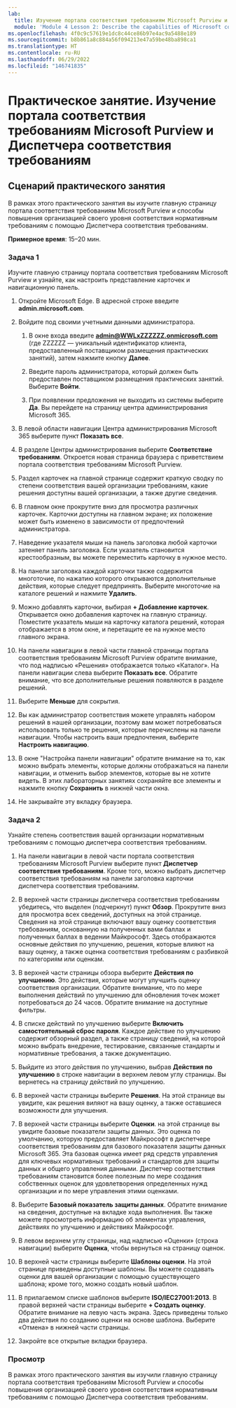 ```yaml
---
lab:
  title: Изучение портала соответствия требованиям Microsoft Purview и Диспетчера соответствия требованиям
  module: 'Module 4 Lesson 2: Describe the capabilities of Microsoft compliance solutions: Describe the compliance management capabilities of Microsoft Purview'
ms.openlocfilehash: 4f0c9c57619e1dc8c44ce86b97e4ac9a5488e189
ms.sourcegitcommit: b8b861a8c884a56f094213e47a59be48ba898ca1
ms.translationtype: HT
ms.contentlocale: ru-RU
ms.lasthandoff: 06/29/2022
ms.locfileid: "146741835"
---
```

# <a name="lab-explore-the-microsoft-purview-compliance-portal--compliance-manager"></a>Практическое занятие. Изучение портала соответствия требованиям Microsoft Purview и Диспетчера соответствия требованиям

## <a name="lab-scenario"></a>Сценарий практического занятия

В рамках этого практического занятия вы изучите главную страницу портала соответствия требованиям Microsoft Purview и способы повышения организацией своего уровня соответствия нормативным требованиям с помощью Диспетчера соответствия требованиям.

**Примерное время**: 15–20 мин.

### <a name="task-1"></a>Задача 1

Изучите главную страницу портала соответствия требованиям Microsoft Purview и узнайте, как настроить представление карточек и навигационную панель.

1. Откройте Microsoft Edge. В адресной строке введите **admin.microsoft.com**.

1. Войдите под своими учетными данными администратора.
    1. В окне входа введите **admin@WWLxZZZZZZ.onmicrosoft.com** (где ZZZZZZ — уникальный идентификатор клиента, предоставленный поставщиком размещения практических занятий), затем нажмите кнопку **Далее**.

    1. Введите пароль администратора, который должен быть предоставлен поставщиком размещения практических занятий. Выберите **Войти**.
    1. При появлении предложения не выходить из системы выберите **Да**. Вы перейдете на страницу центра администрирования Microsoft 365.

1. В левой области навигации Центра администрирования Microsoft 365 выберите пункт **Показать все**.

1. В разделе Центры администрирования выберите **Соответствие требованиям**.  Откроется новая страница браузера с приветствием портала соответствия требованиям Microsoft Purview.  
1. Раздел карточек на главной странице содержит краткую сводку по степени соответствия вашей организации требованиям, какие решения доступны вашей организации, а также другие сведения.
1. В главном окне прокрутите вниз для просмотра различных карточек. Карточки доступны на главном экране; их положение может быть изменено в зависимости от предпочтений администратора.  
1. Наведение указателя мыши на панель заголовка любой карточки затеняет панель заголовка.  Если указатель становится крестообразным, вы можете переместить карточку в нужное место.
1. На панели заголовка каждой карточки также содержится многоточие, по нажатию которого открываются дополнительные действия, которые следует предпринять.  Выберите многоточие на каталоге решений и нажмите **Удалить**.
1. Можно добавлять карточки, выбирая **+ Добавление карточек**.  Открывается окно добавления карточек на главную страницу.  Поместите указатель мыши на карточку каталога решений, которая отображается в этом окне, и перетащите ее на нужное место главного экрана.
1. На панели навигации в левой части главной страницы портала соответствия требованиям Microsoft Purview обратите внимание, что под надписью «Решения» отображается только «Каталог».  На панели навигации слева выберите **Показать все**.  Обратите внимание, что все дополнительные решения появляются в разделе решений.  
1. Выберите **Меньше** для сокрытия.
1. Вы как администратор соответствия можете управлять набором решений в нашей организации, поэтому вам может потребоваться использовать только те решения, которые перечислены на панели навигации. Чтобы настроить ваши предпочтения, выберите **Настроить навигацию**.  
1. В окне "Настройка панели навигации" обратите внимание на то, как можно выбрать элементы, которые должны отображаться на панели навигации, и отменить выбор элементов, которые вы не хотите видеть. В этих лабораторных занятиях сохраняйте все элементы и нажмите кнопку **Сохранить** в нижней части окна.  
1. Не закрывайте эту вкладку браузера.

### <a name="task-2"></a>Задача 2

Узнайте степень соответствия вашей организации нормативным требованиям с помощью диспетчера соответствия требованиям.

1. На панели навигации в левой части портала соответствия требованиям Microsoft Purview выберите пункт **Диспетчер соответствия требованиям**.  Кроме того, можно выбрать диспетчер соответствия требованиям на панели заголовка карточки диспетчера соответствия требованиям.

1. В верхней части страницы диспетчера соответствия требованиям убедитесь, что выделен (подчеркнут) пункт **Обзор**. Прокрутите вниз для просмотра всех сведений, доступных на этой странице.  Сведения на этой странице включают вашу оценку соответствия требованиям, основанную на полученных вами баллах и полученных баллах в ведении Майкрософт.   Здесь отображаются основные действия по улучшению, решения, которые влияют на вашу оценку, а также оценка соответствия требованиям с разбивкой по категориям или оценкам.

1. В верхней части страницы обзора выберите **Действия по улучшению**.  Это действия, которые могут улучшить оценку соответствия организации. Обратите внимание, что по мере выполнения действий по улучшению для обновления точек может потребоваться до 24 часов.  Обратите внимание на доступные фильтры.

1. В списке действий по улучшению выберите **Включить самостоятельный сброс пароля**.  Каждое действие по улучшению содержит обзорный раздел, а также страницу сведений, на которой можно выбрать внедрение, тестирование, связанные стандарты и нормативные требования, а также документацию.

1. Выйдите из этого действия по улучшению, выбрав **Действия по улучшению** в строке навигации в верхнем левом углу страницы.  Вы вернетесь на страницу действий по улучшению.

1. В верхней части страницы выберите **Решения**. На этой странице вы увидите, как решения виляют на вашу оценку, а также оставшиеся возможности для улучшения.

1. В верхней части страницы выберите **Оценки**. на этой странице вы увидите базовые показатели защиты данных.  Это оценка по умолчанию, которую предоставляет Майкрософт в диспетчере соответствия требованиям для базового показателя защиты данных Microsoft 365.  Эта базовая оценка имеет ряд средств управления для ключевых нормативных требований и стандартов для защиты данных и общего управления данными. Диспетчер соответствия требованиям становится более полезным по мере создания собственных оценок для удовлетворения определенных нужд организации и по мере управления этими оценками.

1. Выберите **Базовый показатель защиты данных**.  Обратите внимание на сведения, доступные на вкладке хода выполнения.  Вы также можете просмотреть информацию об элементах управления, действиях по улучшению и действиях Майкрософт.  

1. В левом верхнем углу страницы, над надписью «Оценки» (строка навигации) выберите **Оценка**, чтобы вернуться на страницу оценок.  

1. В верхней части страницы выберите **Шаблоны оценки**.  На этой странице приведены доступные шаблоны. Вы можете создавать оценки для вашей организации с помощью существующего шаблона; кроме того, можно создать новый шаблон.

1. В прилагаемом списке шаблонов выберите **ISO/IEC27001:2013**. В правой верхней части страницы выберите **+ Создать оценку**.  Обратите внимание на левую часть экрана. Здесь приведены только два действия по созданию оценки на основе шаблона.  Выберите «Отмена» в нижней части страницы.

1. Закройте все открытые вкладки браузера.

### <a name="review"></a>Просмотр

В рамках этого практического занятия вы изучили главную страницу портала соответствия требованиям Microsoft Purview и способы повышения организацией своего уровня соответствия нормативным требованиям с помощью Диспетчера соответствия требованиям.
